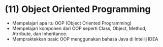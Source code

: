 # (11) Object Oriented Programming

- Mempelajari apa itu OOP (Object Oriented Programming)
- Mempelajari komponen dari OOP seperti Class, Object, Method, Atrribute, dan Inheritance.
- Mempraktekkan basic OOP menggunakan bahasa Java di Intellij IDEA
